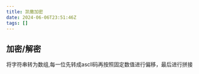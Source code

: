 ```yaml
---
title: 凯撒加密
date: 2024-06-06T23:51:46Z
tags: []
---
```


## 加密/解密

将字符串转为数组,每一位先转成ascll码再按照固定数值进行偏移，最后进行拼接
